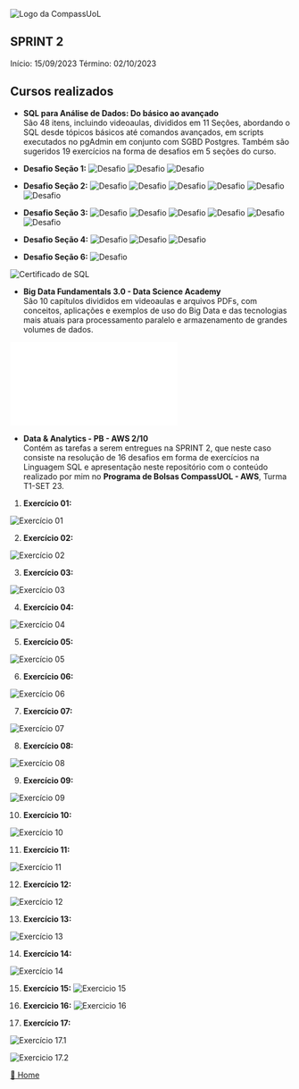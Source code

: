 ![Logo da CompassUoL](/img/Logo_CompassUOL.png)
## SPRINT 2
Início: 15/09/2023  Término: 02/10/2023

## Cursos realizados

* **SQL para Análise de Dados: Do básico ao avançado**</br>
São 48 itens, incluindo videoaulas, divididos em 11 Seções, abordando o SQL desde tópicos básicos até comandos avançados, em scripts executados no pgAdmin em conjunto com SGBD Postgres. Também são sugeridos 19 exercícios na forma de desafios em 5 seções do curso.</br>

* **Desafio Seção 1:** 
![Desafio ](/SPRINT%202/img/Desafio%201.1.png)
![Desafio ](/SPRINT%202/img/Desafio%201.2.png)
![Desafio ](/SPRINT%202/img/Desafio%201.3.png)

* **Desafio Seção 2:** 
![Desafio ](/SPRINT%202/img/Desafio%202.1.png)
![Desafio ](/SPRINT%202/img/Desafio%202.2.png)
![Desafio ](/SPRINT%202/img/Desafio%202.3.png)
![Desafio ](/SPRINT%202/img/Desafio%202.4.png)
![Desafio ](SPRINT%202/img/Desafio%202.5.png)
![Desafio ](/SPRINT%202/img/Desafio%202.6.png)

* **Desafio Seção 3:** 
![Desafio ](/SPRINT%202/img/Desafio%203.1.png)
![Desafio ](/SPRINT%202/img/Desafio%203.2.png)
![Desafio ](/SPRINT%202/img/Desafio%203.3.png)
![Desafio ](/SPRINT%202/img/Desafio%203.4.png)
![Desafio ](/SPRINT%202/img/Desafio%203.5.png)
![Desafio ](/SPRINT%202/img/Desafio%203.6.png)

* **Desafio Seção 4:** 
![Desafio ](/SPRINT%202/img/Desafio%204.1.png)
![Desafio ](/SPRINT%202/img/Desafio%204.2.png)
![Desafio ](/SPRINT%202/img/Desafio%204.3.png)

* **Desafio Seção 6:** 
![Desafio ](/SPRINT%202/img/Desafio%206.png)

![Certificado de SQL](/img/UC-850a8511-889f-4f56-a805-cdf925df220e.jpg) </br>

* **Big Data Fundamentals 3.0 - Data Science Academy**</br>
São 10 capítulos divididos em videoaulas e arquivos PDFs, com conceitos, aplicações e exemplos de uso do Big Data e das tecnologias mais atuais para processamento paralelo e armazenamento de grandes volumes de dados. </br>

![Certificado de Big Data](/img/certificate-big-data-fundamentos-30-60ec7800e32fc38b555ace1e.pdf)


* **Data & Analytics - PB - AWS 2/10**</br>
Contém as tarefas a serem entregues na SPRINT 2, que neste caso consiste na resolução de 16 desafios em forma de exercícios na Linguagem SQL e apresentação neste repositório com o conteúdo realizado por mim no **Programa de Bolsas CompassUOL - AWS**, Turma T1-SET 23.</br>

1. **Exercício 01:**

![Exercício 01](/SPRINT%202/img/EX1.png)

2. **Exercício 02:**

![Exercício 02](/SPRINT%202/img/EX2.png)

3. **Exercício 03:**

![Exercício 03](/SPRINT%202/img/EX3.png)

4. **Exercício 04:**

![Exercício 04](/SPRINT%202/img/EX4.png)

5. **Exercício 05:**

![Exercício 05](/SPRINT%202/img/EX5.png)

6. **Exercício 06:**

![Exercício 06](/SPRINT%202/img/EX6.png)

7. **Exercício 07:**

![Exercício 07](/SPRINT%202/img/EX7.png)

8. **Exercício 08:**

![Exercício 08](/SPRINT%202/img/EX8.png)

9. **Exercício 09:**

![Exercício 09](/SPRINT%202/img/EX9.png)

10. **Exercício 10:**

![Exercício 10](/SPRINT%202/img/EX10.png)

11. **Exercício 11:**

![Exercício 11](/SPRINT%202/img/EX11.png)

12. **Exercício 12:**

![Exercício 12](/SPRINT%202/img/EX12.png)

13. **Exercício 13:**

![Exercício 13](/SPRINT%202/img/EX13.png)

14. **Exercício 14:**

![Exercício 14](/SPRINT%202/img/EX14.png)

15. **Exercício 15:**
![Exercicio 15](/SPRINT%202/img/EX15.png)

16. **Exercicio 16:**
![Exercicio 16](/SPRINT%202/img/EX16.png)

17. **Exercício 17:**

![Exercício 17.1](/SPRINT%202/img/EX17.1.png)

![Exercicio 17.2](/SPRINT%202/img/EX17.2.png)


[:file_folder: Home](/)